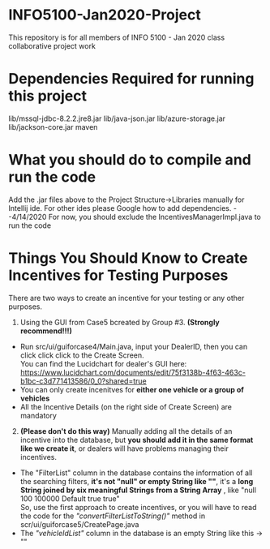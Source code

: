 # INFO5100-Jan2020-Project

This repository is for all members of INFO 5100 - Jan 2020 class collaborative project work

# Dependencies Required for running this project
lib/mssql-jdbc-8.2.2.jre8.jar
lib/java-json.jar
lib/azure-storage.jar
lib/jackson-core.jar
maven


# What you should do to compile and run the code
Add the .jar files above to the Project Structure->Libraries manually for Intellij ide. For other ides please Google how to add dependencies.
--4/14/2020
For now, you should exclude the IncentivesManagerImpl.java to run the code


# Things You Should Know to Create Incentives for Testing Purposes
There are two ways to create an incentive for your testing or any other purposes.
1. Using the GUI from Case5 bcreated by Group #3. **(Strongly recommend!!!)**
  * Run src/ui/guiforcase4/Main.java, input your DealerID, then you can click click click to the Create Screen.   
You can find the Lucidchart for dealer's GUI here:   
https://www.lucidchart.com/documents/edit/75f3138b-4f63-463c-b1bc-c3d771413586/0_0?shared=true
  * You can only create incenitves for **either one vehicle or a group of vehicles**
  * All the Incentive Details (on the right side of Create Screen) are mandatory
  
2. **(Please don't do this way)** Manually adding all the details of an incentive into the database, but **you should add it in the same format like we create it**, or dealers will have problems managing their incentives.
  * The "FilterList" column in the database contains the information of all the searching filters, **it's not "null" or empty String like ""**, it's a **long String joined by six meaningful Strings from a String Array** , like "null 100 100000 Default true true"  
So, use the first approach to create incentives, or you will have to read the code for the *"convertFilterListToString()"* method in scr/ui/guiforcase5/CreatePage.java 
  * The *"vehicleIdList"* column in the database is an empty String like this -> ""

